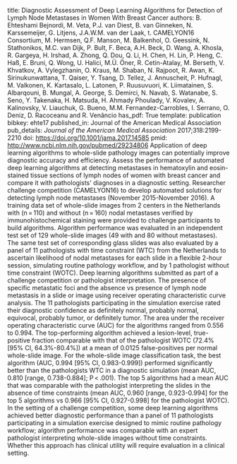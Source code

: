 title: Diagnostic Assessment of Deep Learning Algorithms for Detection of Lymph Node Metastases in Women With Breast Cancer
authors: B. Ehteshami Bejnordi, M. Veta, P.J. van Diest, B. van Ginneken, N. Karssemeijer, G. Litjens, J.A.W.M. van der Laak, t. CAMELYON16 Consortium, M. Hermsen, Q.F. Manson, M. Balkenhol, O. Geessink, N. Stathonikos, M.C. van Dijk, P. Bult, F. Beca, A.H. Beck, D. Wang, A. Khosla, R. Gargeya, H. Irshad, A. Zhong, Q. Dou, Q. Li, H. Chen, H. Lin, P. Heng, C. Haß, E. Bruni, Q. Wong, U. Halici, M.Ü. Öner, R. Cetin-Atalay, M. Berseth, V. Khvatkov, A. Vylegzhanin, O. Kraus, M. Shaban, N. Rajpoot, R. Awan, K. Sirinukunwattana, T. Qaiser, Y. Tsang, D. Tellez, J. Annuscheit, P. Hufnagl, M. Valkonen, K. Kartasalo, L. Latonen, P. Ruusuvuori, K. Liimatainen, S. Albarqouni, B. Mungal, A. George, S. Demirci, N. Navab, S. Watanabe, S. Seno, Y. Takenaka, H. Matsuda, H. Ahmady Phoulady, V. Kovalev, A. Kalinovsky, V. Liauchuk, G. Bueno, M.M. Fernandez-Carrobles, I. Serrano, O. Deniz, D. Racoceanu and R. Venâncio
has_pdf: True
template: publication
bibkey: ehte17
published_in: Journal of the American Medical Association
pub_details: <i>Journal of the American Medical Association</i> 2017;318:2199-2210
doi: https://doi.org/10.1001/jama.2017.14585
pmid: http://www.ncbi.nlm.nih.gov/pubmed/29234806
Application of deep learning algorithms to whole-slide pathology images can potentially improve diagnostic accuracy and efficiency. Assess the performance of automated deep learning algorithms at detecting metastases in hematoxylin and eosin-stained tissue sections of lymph nodes of women with breast cancer and compare it with pathologists' diagnoses in a diagnostic setting. Researcher challenge competition (CAMELYON16) to develop automated solutions for detecting lymph node metastases (November 2015-November 2016). A training data set of whole-slide images from 2 centers in the Netherlands with (n = 110) and without (n = 160) nodal metastases verified by immunohistochemical staining were provided to challenge participants to build algorithms. Algorithm performance was evaluated in an independent test set of 129 whole-slide images (49 with and 80 without metastases). The same test set of corresponding glass slides was also evaluated by a panel of 11 pathologists with time constraint (WTC) from the Netherlands to ascertain likelihood of nodal metastases for each slide in a flexible 2-hour session, simulating routine pathology workflow, and by 1 pathologist without time constraint (WOTC). Deep learning algorithms submitted as part of a challenge competition or pathologist interpretation. The presence of specific metastatic foci and the absence vs presence of lymph node metastasis in a slide or image using receiver operating characteristic curve analysis. The 11 pathologists participating in the simulation exercise rated their diagnostic confidence as definitely normal, probably normal, equivocal, probably tumor, or definitely tumor. The area under the receiver operating characteristic curve (AUC) for the algorithms ranged from 0.556 to 0.994. The top-performing algorithm achieved a lesion-level, true-positive fraction comparable with that of the pathologist WOTC (72.4% [95% CI, 64.3%-80.4%]) at a mean of 0.0125 false-positives per normal whole-slide image. For the whole-slide image classification task, the best algorithm (AUC, 0.994 [95% CI, 0.983-0.999]) performed significantly better than the pathologists WTC in a diagnostic simulation (mean AUC, 0.810 [range, 0.738-0.884]; P < .001). The top 5 algorithms had a mean AUC that was comparable with the pathologist interpreting the slides in the absence of time constraints (mean AUC, 0.960 [range, 0.923-0.994] for the top 5 algorithms vs 0.966 [95% CI, 0.927-0.998] for the pathologist WOTC). In the setting of a challenge competition, some deep learning algorithms achieved better diagnostic performance than a panel of 11 pathologists participating in a simulation exercise designed to mimic routine pathology workflow; algorithm performance was comparable with an expert pathologist interpreting whole-slide images without time constraints. Whether this approach has clinical utility will require evaluation in a clinical setting.

